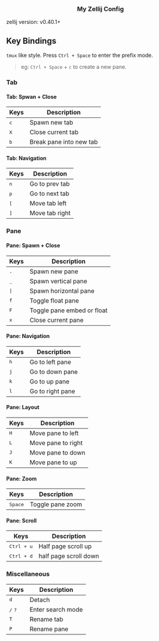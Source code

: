 <h3 align="center">My Zellij Config</h3>

zellij version:  v0.40.1+

## Key Bindings

`tmux` like style. Press `Ctrl + Space` to enter the prefix mode.

> eg: `Ctrl + Space` + `c` to create a new pane.

### Tab

#### Tab: Spwan + Close

| Keys                     | Description                            |
| ------------------------ | -------------------------------------- |
| <kbd>c</kbd>             | Spawn new tab                          |
| <kbd>X</kbd>             | Close current tab                      |
| <kbd>b</kbd>             | Break pane into new tab                |

#### Tab: Navigation

| Keys                     | Description                            |
| ------------------------ | -------------------------------------- |
| <kbd>n</kbd>             | Go to prev tab                         |
| <kbd>p</kbd>             | Go to next tab                         |
| <kbd>[</kbd>             | Move tab left                          |
| <kbd>]</kbd>             | Move tab right                         |

### Pane

#### Pane: Spawn + Close

| Keys                     | Description                            |
| ------------------------ | -------------------------------------- |
| <kbd>.</kbd>             | Spawn new pane                         |
| <kbd>_</kbd>             | Spawn vertical pane                    |
| <kbd>\|</kbd>            | Spawn horizontal pane                  |
| <kbd>f</kbd>             | Toggle float pane                      |
| <kbd>F</kbd>             | Toggle pane embed or float             |
| <kbd>x</kbd>             | Close current pane                     |

#### Pane: Navigation

| Keys                     | Description                            |
| ------------------------ | -------------------------------------- |
| <kbd>h</kbd>             | Go to left pane                        |
| <kbd>j</kbd>             | Go to down pane                        |
| <kbd>k</kbd>             | Go to up pane                          |
| <kbd>l</kbd>             | Go to right pane                       |

#### Pane: Layout

| Keys                     | Description                            |
| ------------------------ | -------------------------------------- |
| <kbd>H</kbd>             | Move pane to left                      |
| <kbd>L</kbd>             | Move pane to right                     |
| <kbd>J</kbd>             | Move pane to down                      |
| <kbd>K</kbd>             | Move pane to up                        |


#### Pane: Zoom

| Keys                     | Description                            |
| ------------------------ | -------------------------------------- |
| <kbd>Space</kbd>         | Toggle pane zoom                       |


#### Pane: Scroll

| Keys                     | Description                            |
| ------------------------ | -------------------------------------- |
| <kbd>Ctrl + u</kbd>      | Half page scroll up                    |
| <kbd>Ctrl + d</kbd>      | half page scroll down                  |

### Miscellaneous

| Keys                      | Description                            |
| ------------------------  | -------------------------------------- |
| <kbd>d</kbd>              | Detach                                 |
| <kbd>/</kbd> <kbd>?</kbd> | Enter search mode                      |
| <kbd>T</kbd>              | Rename tab                             |
| <kbd>P</kbd>              | Rename pane                            |


